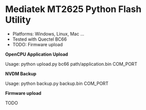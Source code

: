 # Mediatek MT2625 Python Flash Utility

* Platforms: Windows, Linux, Mac ...
* Tested with Quectel BC66
* TODO: Firmware upload

**OpenCPU Application Upload**

Usage: python upload.py bc66 path/application.bin COM_PORT

**NVDM Backup**

Usage: python backup.py backup.bin COM_PORT

**Firmware upload**

TODO
